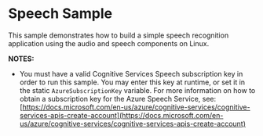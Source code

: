 # Speech Sample

This sample demonstrates how to build a simple speech recognition application using the audio and speech components on Linux.

__NOTES:__

* You must have a valid Cognitive Services Speech subscription key in order to run this sample. You may enter this key at runtime, or set it in the static `AzureSubscriptionKey` variable. For more information on how to obtain a subscription key for the Azure Speech Service, see: [https://docs.microsoft.com/en-us/azure/cognitive-services/cognitive-services-apis-create-account](https://docs.microsoft.com/en-us/azure/cognitive-services/cognitive-services-apis-create-account)
